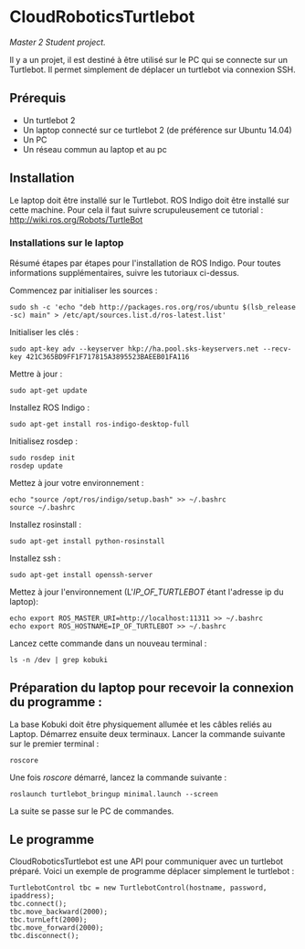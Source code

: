 # CloudRoboticsTurtlebot
*Master 2 Student project.*

Il y a un projet, il est destiné à être utilisé sur le PC qui se connecte sur un Turtlebot. Il permet simplement de déplacer un turtlebot via connexion SSH.

## Prérequis

- Un turtlebot 2
- Un laptop connecté sur ce turtlebot 2 (de préférence sur Ubuntu 14.04)
- Un PC
- Un réseau commun au laptop et au pc

## Installation

Le laptop doit être installé sur le Turtlebot. ROS Indigo doit être installé sur cette machine. Pour cela il faut suivre scrupuleusement ce tutorial : http://wiki.ros.org/Robots/TurtleBot

### Installations sur le laptop

Résumé étapes par étapes pour l'installation de ROS Indigo. Pour toutes informations supplémentaires, suivre les tutoriaux ci-dessus.

Commencez par initialiser les sources :

    sudo sh -c 'echo "deb http://packages.ros.org/ros/ubuntu $(lsb_release -sc) main" > /etc/apt/sources.list.d/ros-latest.list'
    
Initialiser les clés :

    sudo apt-key adv --keyserver hkp://ha.pool.sks-keyservers.net --recv-key 421C365BD9FF1F717815A3895523BAEEB01FA116
    
Mettre à jour :

    sudo apt-get update

Installez ROS Indigo :

    sudo apt-get install ros-indigo-desktop-full

Initialisez rosdep :

    sudo rosdep init
    rosdep update
    
Mettez à jour votre environnement :

    echo "source /opt/ros/indigo/setup.bash" >> ~/.bashrc
    source ~/.bashrc
    
Installez rosinstall :

    sudo apt-get install python-rosinstall
    
Installez ssh :

    sudo apt-get install openssh-server
    
Mettez à jour l'environnement (L'*IP_OF_TURTLEBOT* étant l'adresse ip du laptop):

    echo export ROS_MASTER_URI=http://localhost:11311 >> ~/.bashrc
    echo export ROS_HOSTNAME=IP_OF_TURTLEBOT >> ~/.bashrc
    
Lancez cette commande dans un nouveau terminal :

    ls -n /dev | grep kobuki
    
## Préparation du laptop pour recevoir la connexion du programme :

La base Kobuki doit être physiquement allumée et les câbles reliés au Laptop. Démarrez ensuite deux terminaux. Lancer la commande suivante sur le premier terminal :

    roscore
    
Une fois *roscore* démarré, lancez la commande suivante :

    roslaunch turtlebot_bringup minimal.launch --screen
    
La suite se passe sur le PC de commandes.

## Le programme

CloudRoboticsTurtlebot est une API pour communiquer avec un turtlebot préparé. Voici un exemple de programme déplacer simplement le turtlebot :

	TurtlebotControl tbc = new TurtlebotControl(hostname, password, ipaddress);
  	tbc.connect();
	tbc.move_backward(2000);
	tbc.turnLeft(2000);
	tbc.move_forward(2000);
	tbc.disconnect();
